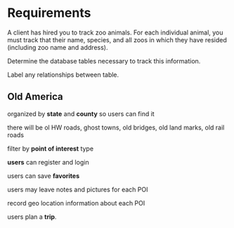 # Requirements

A client has hired you to track zoo animals.
For each individual animal, you must track that their name, species, and all zoos in which they have resided (including zoo name and address).

Determine the database tables necessary to track this information.

Label any relationships between table.

## Old America

organized by **state** and **county** so users can find it

there will be ol HW roads, ghost towns, old bridges, old land marks, old rail roads

filter by **point of interest** type

**users** can register and login

users can save **favorites**

users may leave notes and pictures for each POI

record geo location information about each POI

users plan a **trip**.
